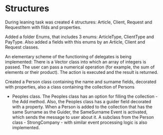 # Structures

During leaning task was created 4 structures: Article, Client, Request and RequestItem with filds and properties.

Added a folder Enums, that includes 3 enums: ArticleType, ClientType and PayType. Also added a fields with this 
enums by an Article, Client and Request classes.

An elementary scheme of the functioning of delegates is being implemented:
There is a Vector class into which an array of integers is passed. 
The user can pass a numerical operation (for example, the sum of elements or their product). 
The action is executed and the result is returned.

Created a Person class containing the name and surname fields, decorated with properties, also a class containing the collection of Persons 
- Peoples class. The Peoples class has an option for filling the collection - the Add method. Also, the Peoples class has a guider field 
decorated with a property. When a Person is added to the collection that has the same Surname as the Guider, the SameSurname Event is activated, 
which sends the message to user about it.
A subclass from the Person class - StrongCompany - with similar event processing logic is also implemented.